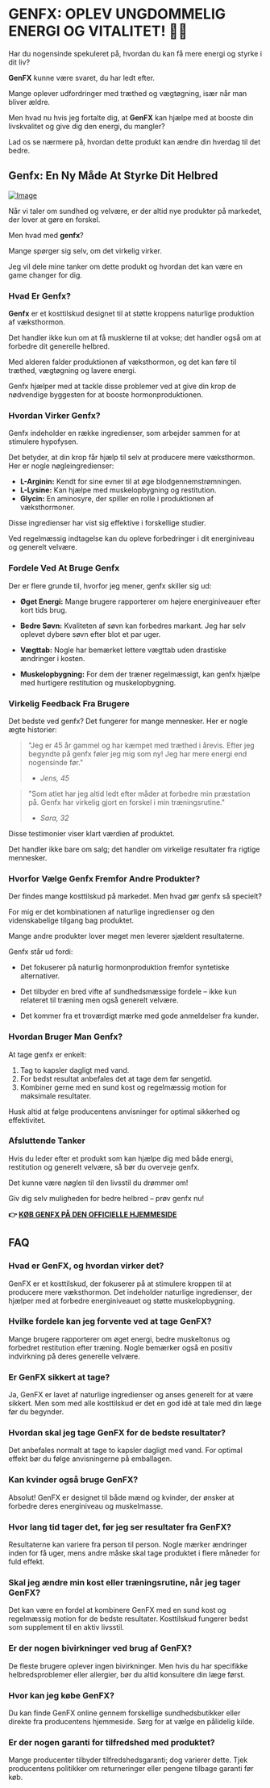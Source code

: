 # GENFX: OPLEV UNGDOMMELIG ENERGI OG VITALITET! 💪✨

Har du nogensinde spekuleret på, hvordan du kan få mere energi og styrke i dit liv? 

**GenFX** kunne være svaret, du har ledt efter. 

Mange oplever udfordringer med træthed og vægtøgning, især når man bliver ældre. 

Men hvad nu hvis jeg fortalte dig, at **GenFX** kan hjælpe med at booste din livskvalitet og give dig den energi, du mangler? 

Lad os se nærmere på, hvordan dette produkt kan ændre din hverdag til det bedre.

## Genfx: En Ny Måde At Styrke Dit Helbred

[![Image](https://www2.sellhealth.com/251/genfx_600x400.jpg)](https://gchaffi.com/Fa6718k7)

Når vi taler om sundhed og velvære, er der altid nye produkter på markedet, der lover at gøre en forskel. 

Men hvad med **genfx**? 

Mange spørger sig selv, om det virkelig virker.

Jeg vil dele mine tanker om dette produkt og hvordan det kan være en game changer for dig.

### Hvad Er Genfx?

**Genfx** er et kosttilskud designet til at støtte kroppens naturlige produktion af væksthormon. 

Det handler ikke kun om at få musklerne til at vokse; det handler også om at forbedre dit generelle helbred.

Med alderen falder produktionen af væksthormon, og det kan føre til træthed, vægtøgning og lavere energi.

Genfx hjælper med at tackle disse problemer ved at give din krop de nødvendige byggesten for at booste hormonproduktionen.

### Hvordan Virker Genfx?

Genfx indeholder en række ingredienser, som arbejder sammen for at stimulere hypofysen. 

Det betyder, at din krop får hjælp til selv at producere mere væksthormon. Her er nogle nøgleingredienser:

- **L-Arginin:** Kendt for sine evner til at øge blodgennemstrømningen.
- **L-Lysine:** Kan hjælpe med muskelopbygning og restitution.
- **Glycin:** En aminosyre, der spiller en rolle i produktionen af væksthormoner.

Disse ingredienser har vist sig effektive i forskellige studier. 

Ved regelmæssig indtagelse kan du opleve forbedringer i dit energiniveau og generelt velvære.

### Fordele Ved At Bruge Genfx

Der er flere grunde til, hvorfor jeg mener, genfx skiller sig ud:

- **Øget Energi:** Mange brugere rapporterer om højere energiniveauer efter kort tids brug.
  
- **Bedre Søvn:** Kvaliteten af søvn kan forbedres markant. Jeg har selv oplevet dybere søvn efter blot et par uger.
  
- **Vægttab:** Nogle har bemærket lettere vægttab uden drastiske ændringer i kosten.
  
- **Muskelopbygning:** For dem der træner regelmæssigt, kan genfx hjælpe med hurtigere restitution og muskelopbygning.

### Virkelig Feedback Fra Brugere

Det bedste ved genfx? Det fungerer for mange mennesker. Her er nogle ægte historier:

> "Jeg er 45 år gammel og har kæmpet med træthed i årevis. Efter jeg begyndte på genfx føler jeg mig som ny! Jeg har mere energi end nogensinde før." 
> - *Jens, 45*

> "Som atlet har jeg altid ledt efter måder at forbedre min præstation på. Genfx har virkelig gjort en forskel i min træningsrutine." 
> - *Sara, 32*

Disse testimonier viser klart værdien af produktet. 

Det handler ikke bare om salg; det handler om virkelige resultater fra rigtige mennesker.

### Hvorfor Vælge Genfx Fremfor Andre Produkter?

Der findes mange kosttilskud på markedet. Men hvad gør genfx så specielt?

For mig er det kombinationen af naturlige ingredienser og den videnskabelige tilgang bag produktet. 

Mange andre produkter lover meget men leverer sjældent resultaterne.

Genfx står ud fordi:

- Det fokuserer på naturlig hormonproduktion fremfor syntetiske alternativer.
  
- Det tilbyder en bred vifte af sundhedsmæssige fordele – ikke kun relateret til træning men også generelt velvære.
  
- Det kommer fra et troværdigt mærke med gode anmeldelser fra kunder.

### Hvordan Bruger Man Genfx?

At tage genfx er enkelt:

1. Tag to kapsler dagligt med vand.
2. For bedst resultat anbefales det at tage dem før sengetid.
3. Kombiner gerne med en sund kost og regelmæssig motion for maksimale resultater.

Husk altid at følge producentens anvisninger for optimal sikkerhed og effektivitet.

### Afsluttende Tanker

Hvis du leder efter et produkt som kan hjælpe dig med både energi, restitution og generelt velvære, så bør du overveje genfx.

Det kunne være nøglen til den livsstil du drømmer om!

Giv dig selv muligheden for bedre helbred – prøv genfx nu!



**👉 [KØB GENFX PÅ DEN OFFICIELLE HJEMMESIDE](https://gchaffi.com/Fa6718k7)**

## FAQ

### Hvad er GenFX, og hvordan virker det?
GenFX er et kosttilskud, der fokuserer på at stimulere kroppen til at producere mere væksthormon. Det indeholder naturlige ingredienser, der hjælper med at forbedre energiniveauet og støtte muskelopbygning.

### Hvilke fordele kan jeg forvente ved at tage GenFX?
Mange brugere rapporterer om øget energi, bedre muskeltonus og forbedret restitution efter træning. Nogle bemærker også en positiv indvirkning på deres generelle velvære.

### Er GenFX sikkert at tage?
Ja, GenFX er lavet af naturlige ingredienser og anses generelt for at være sikkert. Men som med alle kosttilskud er det en god idé at tale med din læge før du begynder.

### Hvordan skal jeg tage GenFX for de bedste resultater?
Det anbefales normalt at tage to kapsler dagligt med vand. For optimal effekt bør du følge anvisningerne på emballagen.

### Kan kvinder også bruge GenFX?
Absolut! GenFX er designet til både mænd og kvinder, der ønsker at forbedre deres energiniveau og muskelmasse.

### Hvor lang tid tager det, før jeg ser resultater fra GenFX?
Resultaterne kan variere fra person til person. Nogle mærker ændringer inden for få uger, mens andre måske skal tage produktet i flere måneder for fuld effekt.

### Skal jeg ændre min kost eller træningsrutine, når jeg tager GenFX?
Det kan være en fordel at kombinere GenFX med en sund kost og regelmæssig motion for de bedste resultater. Kosttilskud fungerer bedst som supplement til en aktiv livsstil.

### Er der nogen bivirkninger ved brug af GenFX?
De fleste brugere oplever ingen bivirkninger. Men hvis du har specifikke helbredsproblemer eller allergier, bør du altid konsultere din læge først.

### Hvor kan jeg købe GenFX?
Du kan finde GenFX online gennem forskellige sundhedsbutikker eller direkte fra producentens hjemmeside. Sørg for at vælge en pålidelig kilde.

### Er der nogen garanti for tilfredshed med produktet?
Mange producenter tilbyder tilfredshedsgaranti; dog varierer dette. Tjek producentens politikker om returneringer eller pengene tilbage garanti før køb.